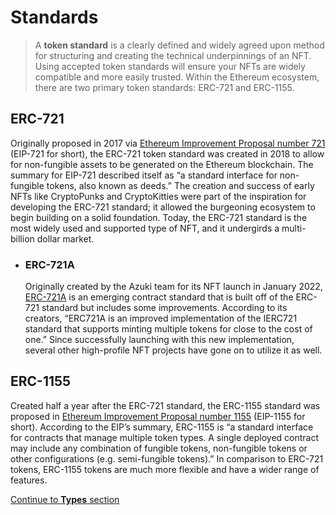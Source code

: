 # Standards

> A **token standard** is a clearly defined and widely agreed upon method for structuring and creating the technical underpinnings of an NFT. Using accepted token standards will ensure your NFTs are widely compatible and more easily trusted. Within the Ethereum ecosystem, there are two primary token standards: ERC-721 and ERC-1155.

## ERC-721
Originally proposed in 2017 via [Ethereum Improvement Proposal number 721](https://eips.ethereum.org/EIPS/eip-721) (EIP-721 for short), the ERC-721 token standard was created in 2018 to allow for non-fungible assets to be generated on the Ethereum blockchain. The summary for EIP-721 described itself as “a standard interface for non-fungible tokens, also known as deeds.” The creation and success of early NFTs like CryptoPunks and CryptoKitties were part of the inspiration for developing the ERC-721 standard; it allowed the burgeoning ecosystem to begin building on a solid foundation. Today, the ERC-721 standard is the most widely used and supported type of NFT, and it undergirds a multi-billion dollar market.

* ### ERC-721A
  Originally created by the Azuki team for its NFT launch in January 2022, [ERC-721A](https://www.erc721a.org/) is an emerging contract standard that is built off of the ERC-721 standard but includes some improvements. According to its creators, “ERC721A is an improved implementation of the IERC721 standard that supports minting multiple tokens for close to the cost of one.” Since successfully launching with this new implementation, several other high-profile NFT projects have gone on to utilize it as well.

## ERC-1155
Created half a year after the ERC-721 standard, the ERC-1155 standard was proposed in [Ethereum Improvement Proposal number 1155](https://eips.ethereum.org/EIPS/eip-1155) (EIP-1155 for short). According to the EIP’s summary, ERC-1155 is “a standard interface for contracts that manage multiple token types. A single deployed contract may include any combination of fungible tokens, non-fungible tokens or other configurations (e.g. semi-fungible tokens).” In comparison to ERC-721 tokens, ERC-1155 tokens are much more flexible and have a wider range of features.

[Continue to **Types** section](/encyclopedia/part-1/types)
